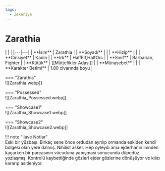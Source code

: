 ```yaml
---
tags:
  - Zekeriya
---  
```

# Zarathia   
  
<div class="grid" markdown>  
|  |  |  
|---|---|  
| **İsim** | Zarathia |  
| **Soyadı** |  |  
| **Hizip** |  |  
| **Cinsiyet** | Kadın |  
| **Irk** | HalfElf,HalfOrc |  
| **Sınıf** | Barbarian, Fighter |  
| **Kütük** | [[Müttefikler Adası]] |  
| **Münasebet** |  |  
| **Karakter Betimi** | 1.80 civarında boyu |  
  
=== "Zarathia"  
	![[Zarathia.webp]]  
  
=== "Possessed"  
	![[Zarathia_Possessed.webp]]  
  
=== "Showcase1"  
	![[Zarathia_Showcase1.webp]]  
  
=== "Showcase2"  
	![[Zarathia_Showcase2.webp]]  
  
</div>  
  
!!! note "İlave Notlar"  
	Eski bir yüzbaşı. Birkaç sene önce ordudan ayrılıp ormanda eskiden kendi bölgesi olan yere dalmış. Nihilist asker. Hep öyleydi ama ejderhanın ininden kaçarken bir parçasının vücuduna yapışması sonucunda düpedüz yozlaşmış. Kontrolü kaybettiğinde gözleri ejder gözlerine dönüşüyor ve kılıcı kararıp asitleniyor.  

